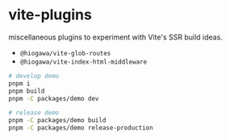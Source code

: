 # vite-plugins

miscellaneous plugins to experiment with Vite's SSR build ideas.

- `@hiogawa/vite-glob-routes`
- `@hiogawa/vite-index-html-middleware`

```sh
# develop demo
pnpm i
pnpm build
pnpm -C packages/demo dev

# release demo
pnpm -C packages/demo build
pnpm -C packages/demo release-production
```
